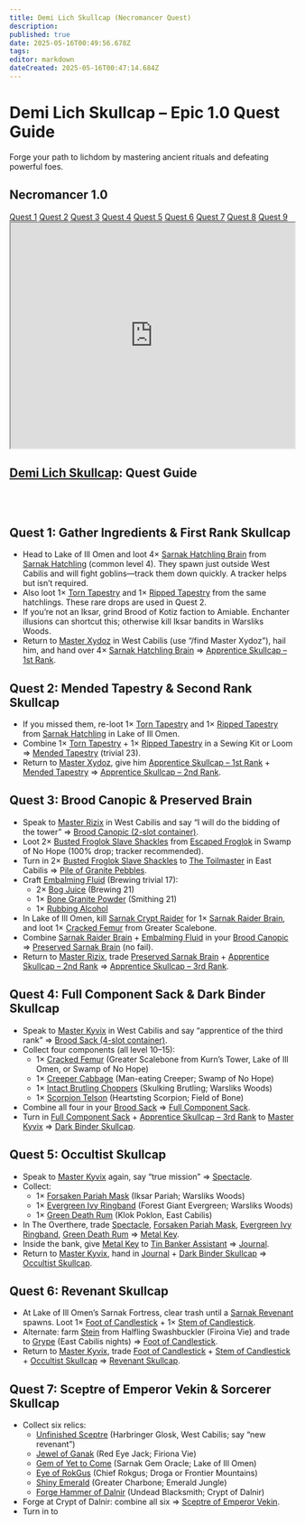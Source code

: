```yaml
---
title: Demi Lich Skullcap (Necromancer Quest)
description: 
published: true
date: 2025-05-16T00:49:56.678Z
tags: 
editor: markdown
dateCreated: 2025-05-16T00:47:14.684Z
---
```


<!-- ───────────── Necromancer – Demi Lich Skullcap ───────────── -->
<div class="page-container">

  <div class="header">
    <!-- Header ------------------------------------------------------- -->
    <h1 class="hero-title">Demi Lich Skullcap – Epic 1.0 Quest Guide</h1>
    <p class="hero-sub">Forge your path to lichdom by mastering ancient rituals and defeating powerful foes.</p>
  </div>

  <!-- Original top-level heading kept intact ----------------------- -->
  <h2 id="top" class="quest-card">Necromancer 1.0</h2>

  <!-- Quick-Nav ---------------------------------------------------- -->
  <nav class="toc-nav">
    <a href="#Quest1">Quest 1</a>
    <a href="#Quest2">Quest 2</a>
    <a href="#Quest3">Quest 3</a>
    <a href="#Quest4">Quest 4</a>
    <a href="#Quest5">Quest 5</a>
    <a href="#Quest6">Quest 6</a>
    <a href="#Quest7">Quest 7</a>
    <a href="#Quest8">Quest 8</a>
    <a href="#Quest9">Quest 9</a>
  </nav>

  <!-- Item Preview ------------------------------------------------- -->
  <iframe src="https://eqdb.net/item/detail/ITEM_ID" width="100%" height="400"></iframe>

  <h2><a href="https://eqdb.net/item/detail/ITEM_ID">Demi Lich Skullcap</a>: Quest Guide</h2>
  <br><br>

  <!-- ────────── Quest 1 ────────── -->
  <div class="quest-card" id="Quest1">
    <h2>Quest 1: Gather Ingredients &amp; First Rank Skullcap</h2>
    <ul>
      <li>Head to Lake of Ill Omen and loot 4× <a href="">Sarnak Hatchling Brain</a> from <a href="">Sarnak Hatchling</a> (common level 4). They spawn just outside West Cabilis and will fight goblins—track them down quickly. A tracker helps but isn’t required.</li>
      <li>Also loot 1× <a href="">Torn Tapestry</a> and 1× <a href="">Ripped Tapestry</a> from the same hatchlings. These rare drops are used in Quest 2.</li>
      <li>If you’re not an Iksar, grind Brood of Kotiz faction to Amiable. Enchanter illusions can shortcut this; otherwise kill Iksar bandits in Warsliks Woods.</li>
      <li>Return to <a href="">Master Xydoz</a> in West Cabilis (use “/find Master Xydoz”), hail him, and hand over 4× <a href="">Sarnak Hatchling Brain</a> ⇒ <a href="">Apprentice Skullcap – 1st Rank</a>.</li>
    </ul>
  </div>

  <!-- ────────── Quest 2 ────────── -->
  <div class="quest-card" id="Quest2">
    <h2>Quest 2: Mended Tapestry &amp; Second Rank Skullcap</h2>
    <ul>
      <li>If you missed them, re-loot 1× <a href="">Torn Tapestry</a> and 1× <a href="">Ripped Tapestry</a> from <a href="">Sarnak Hatchling</a> in Lake of Ill Omen.</li>
      <li>Combine 1× <a href="">Torn Tapestry</a> + 1× <a href="">Ripped Tapestry</a> in a Sewing Kit or Loom ⇒ <a href="">Mended Tapestry</a> (trivial 23).</li>
      <li>Return to <a href="">Master Xydoz</a>, give him <a href="">Apprentice Skullcap – 1st Rank</a> + <a href="">Mended Tapestry</a> ⇒ <a href="">Apprentice Skullcap – 2nd Rank</a>.</li>
    </ul>
  </div>

  <!-- ────────── Quest 3 ────────── -->
  <div class="quest-card" id="Quest3">
    <h2>Quest 3: Brood Canopic &amp; Preserved Brain</h2>
    <ul>
      <li>Speak to <a href="">Master Rizix</a> in West Cabilis and say “I will do the bidding of the tower” ⇒ <a href="">Brood Canopic (2-slot container)</a>.</li>
      <li>Loot 2× <a href="">Busted Froglok Slave Shackles</a> from <a href="">Escaped Froglok</a> in Swamp of No Hope (100% drop; tracker recommended).</li>
      <li>Turn in 2× <a href="">Busted Froglok Slave Shackles</a> to <a href="">The Toilmaster</a> in East Cabilis ⇒ <a href="">Pile of Granite Pebbles</a>.</li>
      <li>Craft <a href="">Embalming Fluid</a> (Brewing trivial 17):
        <ul>
          <li>2× <a href="">Bog Juice</a> (Brewing 21)</li>
          <li>1× <a href="">Bone Granite Powder</a> (Smithing 21)</li>
          <li>1× <a href="">Rubbing Alcohol</a></li>
        </ul>
      </li>
      <li>In Lake of Ill Omen, kill <a href="">Sarnak Crypt Raider</a> for 1× <a href="">Sarnak Raider Brain</a>, and loot 1× <a href="">Cracked Femur</a> from Greater Scalebone.</li>
      <li>Combine <a href="">Sarnak Raider Brain</a> + <a href="">Embalming Fluid</a> in your <a href="">Brood Canopic</a> ⇒ <a href="">Preserved Sarnak Brain</a> (no fail).</li>
      <li>Return to <a href="">Master Rizix</a>, trade <a href="">Preserved Sarnak Brain</a> + <a href="">Apprentice Skullcap – 2nd Rank</a> ⇒ <a href="">Apprentice Skullcap – 3rd Rank</a>.</li>
    </ul>
  </div>

  <!-- ────────── Quest 4 ────────── -->
  <div class="quest-card" id="Quest4">
    <h2>Quest 4: Full Component Sack &amp; Dark Binder Skullcap</h2>
    <ul>
      <li>Speak to <a href="">Master Kyvix</a> in West Cabilis and say “apprentice of the third rank” ⇒ <a href="">Brood Sack (4-slot container)</a>.</li>
      <li>Collect four components (all level 10–15):
        <ul>
          <li>1× <a href="">Cracked Femur</a> (Greater Scalebone from Kurn’s Tower, Lake of Ill Omen, or Swamp of No Hope)</li>
          <li>1× <a href="">Creeper Cabbage</a> (Man-eating Creeper; Swamp of No Hope)</li>
          <li>1× <a href="">Intact Brutling Choppers</a> (Skulking Brutling; Warsliks Woods)</li>
          <li>1× <a href="">Scorpion Telson</a> (Heartsting Scorpion; Field of Bone)</li>
        </ul>
      </li>
      <li>Combine all four in your <a href="">Brood Sack</a> ⇒ <a href="">Full Component Sack</a>.</li>
      <li>Turn in <a href="">Full Component Sack</a> + <a href="">Apprentice Skullcap – 3rd Rank</a> to <a href="">Master Kyvix</a> ⇒ <a href="">Dark Binder Skullcap</a>.</li>
    </ul>
  </div>

  <!-- ────────── Quest 5 ────────── -->
  <div class="quest-card" id="Quest5">
    <h2>Quest 5: Occultist Skullcap</h2>
    <ul>
      <li>Speak to <a href="">Master Kyvix</a> again, say “true mission” ⇒ <a href="">Spectacle</a>.</li>
      <li>Collect:
        <ul>
          <li>1× <a href="">Forsaken Pariah Mask</a> (Iksar Pariah; Warsliks Woods)</li>
          <li>1× <a href="">Evergreen Ivy Ringband</a> (Forest Giant Evergreen; Warsliks Woods)</li>
          <li>1× <a href="">Green Death Rum</a> (Klok Poklon, East Cabilis)</li>
        </ul>
      </li>
      <li>In The Overthere, trade <a href="">Spectacle</a>, <a href="">Forsaken Pariah Mask</a>, <a href="">Evergreen Ivy Ringband</a>, <a href="">Green Death Rum</a> ⇒ <a href="">Metal Key</a>.</li>
      <li>Inside the bank, give <a href="">Metal Key</a> to <a href="">Tin Banker Assistant</a> ⇒ <a href="">Journal</a>.</li>
      <li>Return to <a href="">Master Kyvix</a>, hand in <a href="">Journal</a> + <a href="">Dark Binder Skullcap</a> ⇒ <a href="">Occultist Skullcap</a>.</li>
    </ul>
  </div>

  <!-- ────────── Quest 6 ────────── -->
  <div class="quest-card" id="Quest6">
    <h2>Quest 6: Revenant Skullcap</h2>
    <ul>
      <li>At Lake of Ill Omen’s Sarnak Fortress, clear trash until a <a href="">Sarnak Revenant</a> spawns. Loot 1× <a href="">Foot of Candlestick</a> + 1× <a href="">Stem of Candlestick</a>.</li>
      <li>Alternate: farm <a href="">Stein</a> from Halfling Swashbuckler (Firoina Vie) and trade to <a href="">Grype</a> (East Cabilis nights) ⇒ <a href="">Foot of Candlestick</a>.</li>
      <li>Return to <a href="">Master Kyvix</a>, trade <a href="">Foot of Candlestick</a> + <a href="">Stem of Candlestick</a> + <a href="">Occultist Skullcap</a> ⇒ <a href="">Revenant Skullcap</a>.</li>
    </ul>
  </div>

  <!-- ────────── Quest 7 ────────── -->
  <div class="quest-card" id="Quest7">
    <h2>Quest 7: Sceptre of Emperor Vekin &amp; Sorcerer Skullcap</h2>
    <ul>
      <li>Collect six relics:
        <ul>
          <li><a href="">Unfinished Sceptre</a> (Harbringer Glosk, West Cabilis; say “new revenant”)</li>
          <li><a href="">Jewel of Ganak</a> (Red Eye Jack; Firiona Vie)</li>
          <li><a href="">Gem of Yet to Come</a> (Sarnak Gem Oracle; Lake of Ill Omen)</li>
          <li><a href="">Eye of RokGus</a> (Chief Rokgus; Droga or Frontier Mountains)</li>
          <li><a href="">Shiny Emerald</a> (Greater Charbone; Emerald Jungle)</li>
          <li><a href="">Forge Hammer of Dalnir</a> (Undead Blacksmith; Crypt of Dalnir)</li>
        </ul>
      </li>
      <li>Forge at Crypt of Dalnir: combine all six ⇒ <a href="">Sceptre of Emperor Vekin</a>.</li>
      <li>Turn in to <a href
